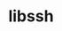 ---
title: "libssh"
layout: cache
categories: [package, v2025.07.0]
meta: {"compilers": ["apple-clang@17.0.0"], "num_specs": 1, "num_specs_by_stack": {"developer-tools-darwin": 1, "root": 1}, "oss": ["sequoia"], "platforms": ["darwin"], "stacks": ["developer-tools-darwin", "root"], "targets": ["aarch64"], "versions": ["0.11.2"]}
spec_details: [{"compiler": "apple-clang@17.0.0", "hash": "qenjhesxtrb7qvad5lowo3tou5iab5x5", "os": "sequoia", "platform": "darwin", "size": "-", "stacks": ["developer-tools-darwin", "root"], "target": "aarch64", "variants": ["build_system=cmake", "build_type=Release", "generator=make", "+gssapi", "~ipo"], "versions": ["0.11.2"]}]
---